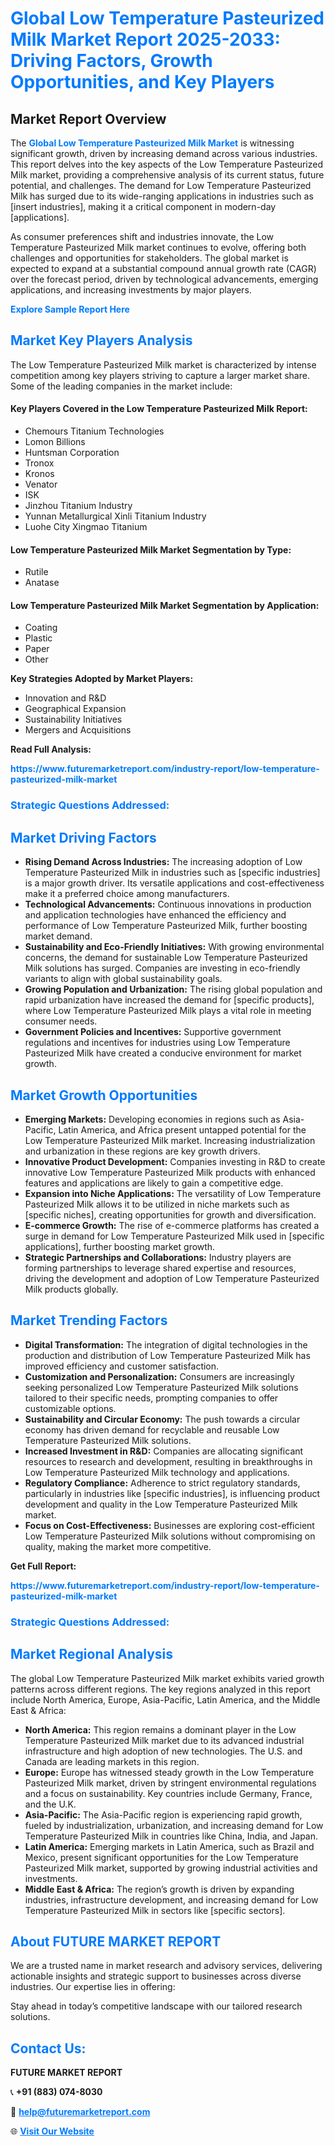 <h1 style="color: #007BFF;">Global Low Temperature Pasteurized Milk Market Report 2025-2033: Driving Factors, Growth Opportunities, and Key Players</h1>

<section id="overview">
<h2>Market Report Overview</h2>
<p>The <a href="https://www.futuremarketreport.com/industry-report/low-temperature-pasteurized-milk-market" style="color: #007BFF; text-decoration: none;"><strong>Global Low Temperature Pasteurized Milk Market</strong></a> is witnessing significant growth, driven by increasing demand across various industries. This report delves into the key aspects of the Low Temperature Pasteurized Milk market, providing a comprehensive analysis of its current status, future potential, and challenges. The demand for Low Temperature Pasteurized Milk has surged due to its wide-ranging applications in industries such as [insert industries], making it a critical component in modern-day [applications].</p>
<p>As consumer preferences shift and industries innovate, the Low Temperature Pasteurized Milk market continues to evolve, offering both challenges and opportunities for stakeholders. The global market is expected to expand at a substantial compound annual growth rate (CAGR) over the forecast period, driven by technological advancements, emerging applications, and increasing investments by major players.</p>
</section>

<section id="overview">
<p><a href="https://www.futuremarketreport.com/request-sample/reportId=33392" style="color: #007BFF; text-decoration: none;"><strong>Explore Sample Report Here</strong></a></p>
</section>

<section id="key-players">
<h2 style="color: #007BFF;">Market Key Players Analysis</h2>
<p>The Low Temperature Pasteurized Milk market is characterized by intense competition among key players striving to capture a larger market share. Some of the leading companies in the market include:</p>
<h4>Key Players Covered in the Low Temperature Pasteurized Milk Report:</h4>
<ul><li>Chemours Titanium Technologies</li><li>Lomon Billions</li><li>Huntsman Corporation</li><li>Tronox</li><li>Kronos</li><li>Venator</li><li>ISK</li><li>Jinzhou Titanium Industry</li><li>Yunnan Metallurgical Xinli Titanium Industry</li><li>Luohe City Xingmao Titanium</li></ul>
<h4>Low Temperature Pasteurized Milk Market Segmentation by Type:</h4>
<ul><li>Rutile</li><li>Anatase</li></ul>

<h4>Low Temperature Pasteurized Milk Market Segmentation by Application:</h4>
<ul><li>Coating</li><li>Plastic</li><li>Paper</li><li>Other</li></ul>
<p><strong>Key Strategies Adopted by Market Players:</strong></p>
<ul>
<li>Innovation and R&D</li>
<li>Geographical Expansion</li>
<li>Sustainability Initiatives</li>
<li>Mergers and Acquisitions</li>
</ul>
</section>

<section>
<p><strong>Read Full Analysis: </strong></p><a href="https://www.futuremarketreport.com/industry-report/low-temperature-pasteurized-milk-market" style="color: #007BFF; text-decoration: none;"><strong>https://www.futuremarketreport.com/industry-report/low-temperature-pasteurized-milk-market</strong></a>
<h3 style="color: #007BFF;">Strategic Questions Addressed:</h3>
</section>

<section id="driving-factors">
<h2 style="color: #007BFF;">Market Driving Factors</h2>
<ul>
<li><strong>Rising Demand Across Industries:</strong> The increasing adoption of Low Temperature Pasteurized Milk in industries such as [specific industries] is a major growth driver. Its versatile applications and cost-effectiveness make it a preferred choice among manufacturers.</li>
<li><strong>Technological Advancements:</strong> Continuous innovations in production and application technologies have enhanced the efficiency and performance of Low Temperature Pasteurized Milk, further boosting market demand.</li>
<li><strong>Sustainability and Eco-Friendly Initiatives:</strong> With growing environmental concerns, the demand for sustainable Low Temperature Pasteurized Milk solutions has surged. Companies are investing in eco-friendly variants to align with global sustainability goals.</li>
<li><strong>Growing Population and Urbanization:</strong> The rising global population and rapid urbanization have increased the demand for [specific products], where Low Temperature Pasteurized Milk plays a vital role in meeting consumer needs.</li>
<li><strong>Government Policies and Incentives:</strong> Supportive government regulations and incentives for industries using Low Temperature Pasteurized Milk have created a conducive environment for market growth.</li>
</ul>
</section>

<section id="growth-opportunities">
<h2 style="color: #007BFF;">Market Growth Opportunities</h2>
<ul>
<li><strong>Emerging Markets:</strong> Developing economies in regions such as Asia-Pacific, Latin America, and Africa present untapped potential for the Low Temperature Pasteurized Milk market. Increasing industrialization and urbanization in these regions are key growth drivers.</li>
<li><strong>Innovative Product Development:</strong> Companies investing in R&D to create innovative Low Temperature Pasteurized Milk products with enhanced features and applications are likely to gain a competitive edge.</li>
<li><strong>Expansion into Niche Applications:</strong> The versatility of Low Temperature Pasteurized Milk allows it to be utilized in niche markets such as [specific niches], creating opportunities for growth and diversification.</li>
<li><strong>E-commerce Growth:</strong> The rise of e-commerce platforms has created a surge in demand for Low Temperature Pasteurized Milk used in [specific applications], further boosting market growth.</li>
<li><strong>Strategic Partnerships and Collaborations:</strong> Industry players are forming partnerships to leverage shared expertise and resources, driving the development and adoption of Low Temperature Pasteurized Milk products globally.</li>
</ul>
</section>

<section id="trending-factors">
<h2 style="color: #007BFF;">Market Trending Factors</h2>
<ul>
<li><strong>Digital Transformation:</strong> The integration of digital technologies in the production and distribution of Low Temperature Pasteurized Milk has improved efficiency and customer satisfaction.</li>
<li><strong>Customization and Personalization:</strong> Consumers are increasingly seeking personalized Low Temperature Pasteurized Milk solutions tailored to their specific needs, prompting companies to offer customizable options.</li>
<li><strong>Sustainability and Circular Economy:</strong> The push towards a circular economy has driven demand for recyclable and reusable Low Temperature Pasteurized Milk solutions.</li>
<li><strong>Increased Investment in R&D:</strong> Companies are allocating significant resources to research and development, resulting in breakthroughs in Low Temperature Pasteurized Milk technology and applications.</li>
<li><strong>Regulatory Compliance:</strong> Adherence to strict regulatory standards, particularly in industries like [specific industries], is influencing product development and quality in the Low Temperature Pasteurized Milk market.</li>
<li><strong>Focus on Cost-Effectiveness:</strong> Businesses are exploring cost-efficient Low Temperature Pasteurized Milk solutions without compromising on quality, making the market more competitive.</li>
</ul>
</section>

<section>
<p><strong>Get Full Report: </strong></p><a href="https://www.futuremarketreport.com/industry-report/low-temperature-pasteurized-milk-market" style="color: #007BFF; text-decoration: none;"><strong>https://www.futuremarketreport.com/industry-report/low-temperature-pasteurized-milk-market</strong></a>
<h3 style="color: #007BFF;">Strategic Questions Addressed:</h3>
</section>


<section id="regional-analysis">
<h2 style="color: #007BFF;">Market Regional Analysis</h2>
<p>The global Low Temperature Pasteurized Milk market exhibits varied growth patterns across different regions. The key regions analyzed in this report include North America, Europe, Asia-Pacific, Latin America, and the Middle East & Africa:</p>
<ul>
<li><strong>North America:</strong> This region remains a dominant player in the Low Temperature Pasteurized Milk market due to its advanced industrial infrastructure and high adoption of new technologies. The U.S. and Canada are leading markets in this region.</li>
<li><strong>Europe:</strong> Europe has witnessed steady growth in the Low Temperature Pasteurized Milk market, driven by stringent environmental regulations and a focus on sustainability. Key countries include Germany, France, and the U.K.</li>
<li><strong>Asia-Pacific:</strong> The Asia-Pacific region is experiencing rapid growth, fueled by industrialization, urbanization, and increasing demand for Low Temperature Pasteurized Milk in countries like China, India, and Japan.</li>
<li><strong>Latin America:</strong> Emerging markets in Latin America, such as Brazil and Mexico, present significant opportunities for the Low Temperature Pasteurized Milk market, supported by growing industrial activities and investments.</li>
<li><strong>Middle East & Africa:</strong> The region’s growth is driven by expanding industries, infrastructure development, and increasing demand for Low Temperature Pasteurized Milk in sectors like [specific sectors].</li>
</ul>
</section>

<footer>
<h2 style="color: #007BFF;">About FUTURE MARKET REPORT</h2>
<p>We are a trusted name in market research and advisory services, delivering actionable insights and strategic support to businesses across diverse industries. Our expertise lies in offering:</p>

<p>Stay ahead in today’s competitive landscape with our tailored research solutions.</p>

<h2 style="color: #007BFF;">Contact Us:</h2>
<p><strong>FUTURE MARKET REPORT</strong></p>
<p>📞 <strong>+91 (883) 074-8030</strong></p>
<p>📧 <strong><a href="mailto:help@futuremarketreport.com" style="color: #007BFF;">help@futuremarketreport.com</a></strong></p>
<p>🌐 <strong><a href="https://www.futuremarketreport.com/" style="color: #007BFF;">Visit Our Website</a></strong></p>
</footer>